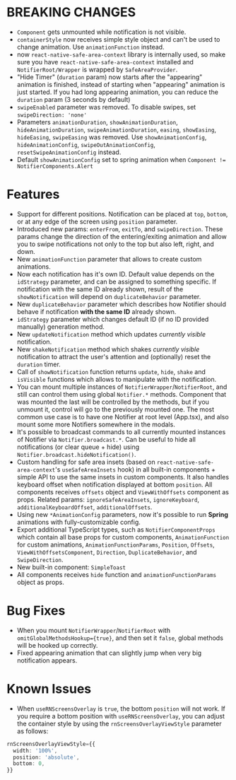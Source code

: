 # BREAKING CHANGES
- `Component` gets unmounted while notification is not visible.
- `containerStyle` now receives simple style object and can't be used to change animation. Use `animationFunction` instead.
- now `react-native-safe-area-context` library is internally used, so make sure you have `react-native-safe-area-context` installed and `NotifierRoot/Wrapper` is wrapped by `SafeAreaProvider`.
- "Hide Timer" (`duration` param) now starts after the "appearing" animation is finished, instead of starting when "appearing" animation is just started. If you had long appearing animation, you can reduce the `duration` param (3 seconds by default)
- `swipeEnabled` parameter was removed. To disable swipes, set `swipeDirection: 'none'`
- Parameters `animationDuration`, `showAnimationDuration`, `hideAnimationDuration`, `swipeAnimationDuration`, `easing`, `showEasing`, `hideEasing`, `swipeEasing` was removed. Use `showAnimationConfig`, `hideAnimationConfig`, `swipeOutAnimationConfig`, `resetSwipeAnimationConfig` instead.
- Default `showAnimationConfig` set to spring animation when `Component != NotifierComponents.Alert`

# Features
- Support for different positions. Notification can be placed at `top`, `bottom`, or at any edge of the screen using `position` parameter.
- Introduced new params: `enterFrom`, `exitTo`, and `swipeDirection`. These params change the direction of the entering/exiting animation and allow you to swipe notifications not only to the top but also left, right, and down.
- New `animationFunction` parameter that allows to create custom animations.
- Now each notification has it's own ID. Default value depends on the `idStrategy` parameter, and can be assigned to something specific. If notification with the same ID already shown, result of the `showNotification` will depend on `duplicateBehavior` parameter.
- New `duplicateBehavior` parameter which describes how Notifier should behave if notification __with the same ID__ already shown.
- `idStrategy` parameter which changes default ID (if no ID provided manually) generation method.
- New `updateNotification` method which updates _currently visible_ notification.
- New `shakeNotification` method which shakes _currently visible_ notification to attract the user's attention and (optionally) reset the `duration` timer.
- Call of `showNotification` function returns `update`, `hide`, `shake` and `isVisible` functions which allows to manipulate with the notification.
- You can mount multiple instances of `NotifierWrapper`/`NotifierRoot`, and still can control them using global `Notifier.*` methods. Component that was mounted the last will be controlled by the methods, but if you unmount it, control will go to the previously mounted one. The most common use case is to have one Notifier at root level (App.tsx), and also mount some more Notifiers somewhere in the modals.
- It's possible to broadcast commands to all currently mounted instances of Notifier via `Notifier.broadcast.*`. Can be useful to hide all notifications (or clear queue + hide) using `Notifier.broadcast.hideNotification()`.
- Custom handling for safe area insets (based on `react-native-safe-area-context`'s `useSafeAreaInsets` hook) in all built-in components + simple API to use the same insets in custom components. It also handles keyboard offset when notification displayed at bottom `position`. All components receives `offsets` object and `ViewWithOffsets` component as props. Related params: `ignoreSafeAreaInsets`, `ignoreKeyboard`, `additionalKeyboardOffset`, `additionalOffsets`.
- Using new `*AnimationConfig` parameters, now it's possible to run __Spring__ animations with fully-customizable config.
- Export additional TypeScript types, such as `NotifierComponentProps` which contain all base props for custom components, `AnimationFunction` for custom animations, `AnimationFunctionParams`, `Position`, `Offsets`, `ViewWithOffsetsComponent`, `Direction`, `DuplicateBehavior`, and `SwipeDirection`.
- New built-in component: `SimpleToast`
- All components receives `hide` function and `animationFunctionParams` object as props.

# Bug Fixes
- When you mount `NotifierWrapper`/`NotifierRoot` with `omitGlobalMethodsHookup={true}`, and then set it `false`, global methods will be hooked up correctly.
- Fixed appearing animation that can slightly jump when very big notification appears.

# Known Issues
- When `useRNScreensOverlay` is `true`, the bottom `position` will not work. If you require a bottom position with `useRNScreensOverlay`, you can adjust the container style by using the `rnScreensOverlayViewStyle` parameter as follows:

```typescript
rnScreensOverlayViewStyle={{
  width: '100%',
  position: 'absolute',
  bottom: 0,
}}
```
